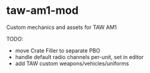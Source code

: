 # taw-am1-mod
Custom mechanics and assets for TAW AM1


TODO:
- move Crate Filler to separate PBO
- handle default radio channels per-unit, set in editor
- add TAW custom weapons/vehicles/uniforms